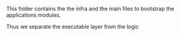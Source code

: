 This folder contains the the infra and the main files to bootstrap the applications modules.

Thus we separate the executable layer from the logic

